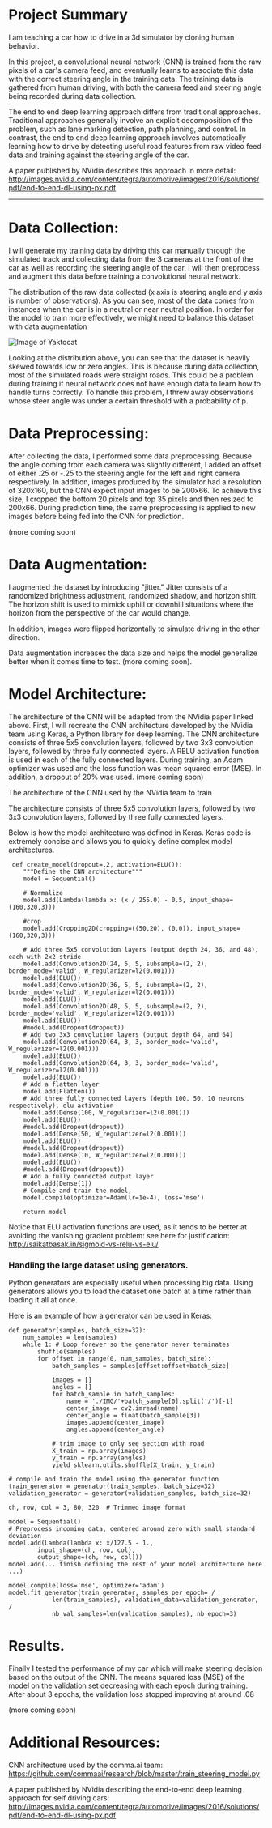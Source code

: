 # Project Summary 

I am teaching a car how to drive in a 3d simulator by cloning human behavior.

In this project, a convolutional neural network (CNN) is trained from the raw pixels of a car's camera feed, and eventually learns to associate this data with the correct steering angle in the training data.  The training data is gathered from human driving, with both the camera feed and steering angle being recorded during data collection.

The end to end deep learning approach differs from traditional approaches. Traditional approaches generally involve an explicit decomposition of the problem, such as lane marking detection, path planning, and control.  In contrast, the end to end deep learning approach involves automatically learning how to drive by detecting useful road features from raw video feed data and training against the steering angle of the car.

A paper published by NVidia describes this approach in more detail:
http://images.nvidia.com/content/tegra/automotive/images/2016/solutions/pdf/end-to-end-dl-using-px.pdf


----------------


# Data Collection:
I will generate my training data by driving this car manually through the simulated track and collecting data from the 3 cameras at the front of the car as well as recording the steering angle of the car.  I will then preprocess and augment this data before training a convolutional neural network.


The distribution of the raw data collected (x axis is steering angle and y axis is number of observations).   As you can see, most of the data comes from instances when the car is in a neutral or near neutral position.  In order for the model to train more effectively, we might need to balance this dataset with data augmentation

![Image of Yaktocat](https://octodex.github.com/images/yaktocat.png)

Looking at the distribution above, you can see that the dataset is heavily skewed towards low or zero angles.  This is because during data collection, most of the simulated roads were straight roads.  This could be a problem during training if neural network does not have enough data to learn how to handle turns correctly.  To handle this problem, I threw away observations whose steer angle was under a certain threshold with a probability of p.


# Data Preprocessing:

After collecting the data, I performed some data preprocessing.  Because the angle coming from each camera was slightly different, I added an offset of either .25 or -.25 to the steering angle for the left and right camera respectively.  In addition, images produced by the simulator had a resolution of 320x160, but the CNN expect input images to be 200x66.  To achieve this size, I cropped the bottom 20 pixels and top 35 pixels and then resized to 200x66.      During prediction time, the same preprocessing is applied to new images before being fed into the CNN for prediction.

(more coming soon)


# Data Augmentation:
I augmented the dataset by introducing "jitter."  Jitter consists of a randomized brightness adjustment, randomized shadow, and horizon shift.  The horizon shift is used to mimick uphill or downhill situations where the horizon from the perspective of the car would change.

In addition, images were flipped horizontally to simulate driving in the other direction.

Data augmentation increases the data size and helps the model generalize better when it comes time to test.
(more coming soon).

# Model Architecture:
The architecture of the CNN will be adapted from the NVidia paper linked above. First, I will recreate the CNN architecture developed by the NVidia team using Keras, a Python library for deep learning.  The CNN architecture consists of  three 5x5 convolution layers, followed by two 3x3 convolution layers, followed by three fully connected layers.  A RELU activation function is used in each of the fully connected layers.  During training, an Adam optimizer was used and the loss function was mean squared error (MSE).  In addition, a dropout of 20% was used.
(more coming soon)




The architecture of the CNN used by the NVidia team to train 

The architecture consists of three 5x5 convolution layers, followed by two 3x3 convolution layers, followed by three fully connected layers.


Below is how the model architecture was defined in Keras.  Keras code is extremely concise and allows you to quickly define complex model architectures. 
```
 def create_model(dropout=.2, activation=ELU()):
    """Define the CNN architecture"""
    model = Sequential()  

    # Normalize  
    model.add(Lambda(lambda x: (x / 255.0) - 0.5, input_shape=(160,320,3)))
    
    #crop
    model.add(Cropping2D(cropping=((50,20), (0,0)), input_shape=(160,320,3)))
    
    # Add three 5x5 convolution layers (output depth 24, 36, and 48), each with 2x2 stride  
    model.add(Convolution2D(24, 5, 5, subsample=(2, 2), border_mode='valid', W_regularizer=l2(0.001)))  
    model.add(ELU())  
    model.add(Convolution2D(36, 5, 5, subsample=(2, 2), border_mode='valid', W_regularizer=l2(0.001)))  
    model.add(ELU())  
    model.add(Convolution2D(48, 5, 5, subsample=(2, 2), border_mode='valid', W_regularizer=l2(0.001)))  
    model.add(ELU())  
    #model.add(Dropout(dropout))
    # Add two 3x3 convolution layers (output depth 64, and 64)  
    model.add(Convolution2D(64, 3, 3, border_mode='valid', W_regularizer=l2(0.001)))  
    model.add(ELU())  
    model.add(Convolution2D(64, 3, 3, border_mode='valid', W_regularizer=l2(0.001)))  
    model.add(ELU())  
    # Add a flatten layer  
    model.add(Flatten())  
    # Add three fully connected layers (depth 100, 50, 10 neurons respectively), elu activation
    model.add(Dense(100, W_regularizer=l2(0.001)))  
    model.add(ELU())  
    #model.add(Dropout(dropout))
    model.add(Dense(50, W_regularizer=l2(0.001)))  
    model.add(ELU())  
    #model.add(Dropout(dropout))
    model.add(Dense(10, W_regularizer=l2(0.001)))  
    model.add(ELU())  
    #model.add(Dropout(dropout))
    # Add a fully connected output layer  
    model.add(Dense(1))  
    # Compile and train the model,   
    model.compile(optimizer=Adam(lr=1e-4), loss='mse') 
    
    return model
```
Notice that ELU activation functions are used, as it tends to be better at avoiding the vanishing gradient problem:
see here for justification: http://saikatbasak.in/sigmoid-vs-relu-vs-elu/


### Handling the large dataset using generators.
Python generators are especially useful when processing big data.  Using generators allows you to load the dataset one batch at a time rather than loading it all at once.

Here is an example of how a generator can be used in Keras:

```
def generator(samples, batch_size=32):
    num_samples = len(samples)
    while 1: # Loop forever so the generator never terminates
        shuffle(samples)
        for offset in range(0, num_samples, batch_size):
            batch_samples = samples[offset:offset+batch_size]

            images = []
            angles = []
            for batch_sample in batch_samples:
                name = './IMG/'+batch_sample[0].split('/')[-1]
                center_image = cv2.imread(name)
                center_angle = float(batch_sample[3])
                images.append(center_image)
                angles.append(center_angle)

            # trim image to only see section with road
            X_train = np.array(images)
            y_train = np.array(angles)
            yield sklearn.utils.shuffle(X_train, y_train)
            
# compile and train the model using the generator function
train_generator = generator(train_samples, batch_size=32)
validation_generator = generator(validation_samples, batch_size=32)

ch, row, col = 3, 80, 320  # Trimmed image format

model = Sequential()
# Preprocess incoming data, centered around zero with small standard deviation 
model.add(Lambda(lambda x: x/127.5 - 1.,
        input_shape=(ch, row, col),
        output_shape=(ch, row, col)))
model.add(... finish defining the rest of your model architecture here ...)

model.compile(loss='mse', optimizer='adam')
model.fit_generator(train_generator, samples_per_epoch= /
            len(train_samples), validation_data=validation_generator, /
            nb_val_samples=len(validation_samples), nb_epoch=3)
```
# Results.
Finally I tested the performance of my car which will make steering decision based on the output of the CNN.
The means squared loss (MSE) of the model on the validation set decreasing with each epoch during training.  After about 3 epochs, the validation loss stopped improving at around .08

(more coming soon)

# Additional Resources:

CNN architecture used by the comma.ai team: https://github.com/commaai/research/blob/master/train_steering_model.py

A paper published by NVidia describing the end-to-end deep learning approach for self driving cars:
http://images.nvidia.com/content/tegra/automotive/images/2016/solutions/pdf/end-to-end-dl-using-px.pdf

